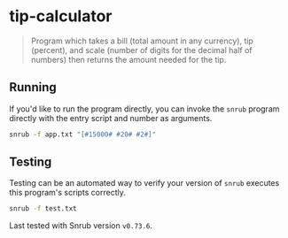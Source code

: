 # tip-calculator
> Program which takes a bill (total amount in any currency), tip (percent), and
> scale (number of digits for the decimal half of numbers) then returns the
> amount needed for the tip.

## Running
If you'd like to run the program directly, you can invoke the `snrub` program
directly with the entry script and number as arguments.
```sh
snrub -f app.txt "[#15000# #20# #2#]"
```

## Testing
Testing can be an automated way to verify your version of `snrub` executes this
program's scripts correctly.
```sh
snrub -f test.txt
```

Last tested with Snrub version `v0.73.6`.
